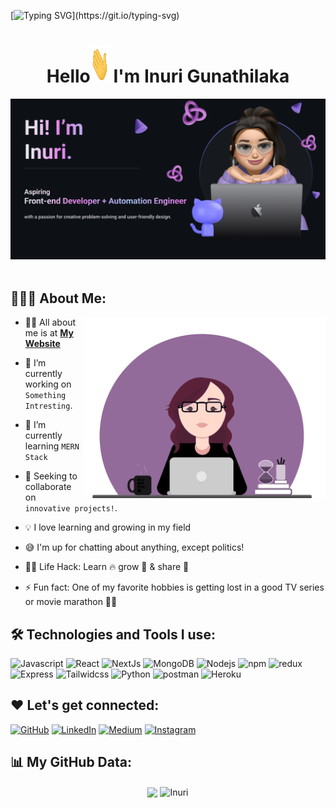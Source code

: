 
[![Typing SVG](https://readme-typing-svg.herokuapp.com?size=24&width=600&lines=Welcome+To+Inuri's+GitHub+Profile!)](https://git.io/typing-svg)

<h1 align="center">Hello<img src="https://raw.githubusercontent.com/ABSphreak/ABSphreak/master/gifs/Hi.gif" width="30px" height="60px"> I'm Inuri Gunathilaka</h1>

<!--
**InuriGunathilaka22/InuriGunathilaka22** is a ✨ _special_ ✨ repository because its `README.md` (this file) appears on your GitHub profile.
Here are some ideas to get you started: -->

<div align="center">
  <img src ="./banner.png" />
  
</div>

 <br/>

## 👨🏻‍💻 About Me:

<img  src="./thoughtworks-gif_dribbble.gif" height="290px" align="right" />

- 🙋‍♂️ All about me is at **[My Website](https://soumyajit.vercel.app/)**

- 🔭 I’m currently working on `Something Intresting`.

- 🌱 I’m currently learning `MERN Stack`

- 🚀 Seeking to collaborate on ` innovative projects!`.

- 💡  I love learning and growing in my field

- 😅 I'm up for chatting about anything, except politics! 

- 👨‍💻 Life Hack: Learn :fire: grow 🌟 & share :tada:

- ⚡ Fun fact: One of my favorite hobbies is getting lost in a good TV series or movie marathon 🎥🍿


## 🛠️ Technologies and Tools I use:

<p>

<img alt="Javascript" src="https://img.shields.io/badge/JavaScript-323330?style=for-the-badge&logo=javascript&logoColor=F7DF1E"  height="25px"/>
<img alt="React" src="https://img.shields.io/badge/React-20232A?style=for-the-badge&logo=react&logoColor=61DAFB" height="25px"/>
<img alt="NextJs" src="https://img.shields.io/badge/Next-black?style=for-the-badge&logo=next.js&logoColor=white" height="25px"/>
<img alt="MongoDB" src="https://img.shields.io/badge/-MongoDB-13aa52?style=flat-square&logo=mongodb&logoColor=white"  height="25px"/>
<img alt="Nodejs" src="https://img.shields.io/badge/-Nodejs-43853d?style=flat-square&logo=Node.js&logoColor=white"  height="25px"/>
<img alt="npm" src="https://img.shields.io/badge/NPM-%23000000.svg?style=for-the-badge&logo=npm&logoColor=white" height="25px"/>
<img alt="redux" src="https://img.shields.io/badge/-Redux-764ABC?style=flat-square&logo=redux&logoColor=white" height="25px"/>
 <img alt="Express" src="https://img.shields.io/badge/express.js-%23404d59.svg?style=for-the-badge&logo=express&logoColor=%2361DAFB" height="25px"/>
<img alt="Tailwidcss" src="https://img.shields.io/badge/Tailwind_CSS-38B2AC?style=for-the-badge&logo=tailwind-css&logoColor=white" height="25px"/>
<img alt="Python" src="https://img.shields.io/badge/Python-14354C?style=for-the-badge&logo=python&logoColor=white" height="25px"/>
 <img alt="postman" src="https://img.shields.io/badge/-Postman-00C7B7?style=flat-square&logo=postman&logoColor=white" height="25px"/>
 <img alt="Heroku" src="https://img.shields.io/badge/-Heroku-430098?style=flat-square&logo=heroku&logoColor=white" height="25px"/>
</p>

## ❤️ Let's get connected:

<p><a href="https://inurigunathilaka22.github.io/" target="_blank"><img alt="GitHub" src="https://img.shields.io/badge/GitHub-100000?style=for-the-badge&logo=github&logoColor=white" height="30px" /></a> 
<a href="https://www.linkedin.com/in/inuri-gunathilake/" target="_blank"><img alt="LinkedIn" src="https://img.shields.io/badge/LinkedIn-0077B5?style=for-the-badge&logo=linkedin&logoColor=white"  height="30px"/></a> 
<a href="https://inurigunathilaka22.medium.com/" target="_blank"><img alt="Medium" src="https://img.shields.io/badge/Medium-%2312100E.svg?style=for-the-badge&logo=medium&logoColor=white"  height="30px"/></a> 
<a href="https://www.instagram.com/_inuri.99_/" target="_blank"><img alt="Instagram" src="https://img.shields.io/badge/Instagram-E4405F?style=for-the-badge&logo=instagram&logoColor=white"  height="30px"/></a>
</p>



## 📊 My GitHub Data:

<div align="center">
  <img align="center" src="https://github-readme-stats.anuraghazra1.vercel.app/api?username=InuriGunathilaka22&show_icons=true" />
  <img align="center" src="https://github-readme-streak-stats.herokuapp.com/?user=InuriGunathilaka22&" alt="Inuri" />
</div>

